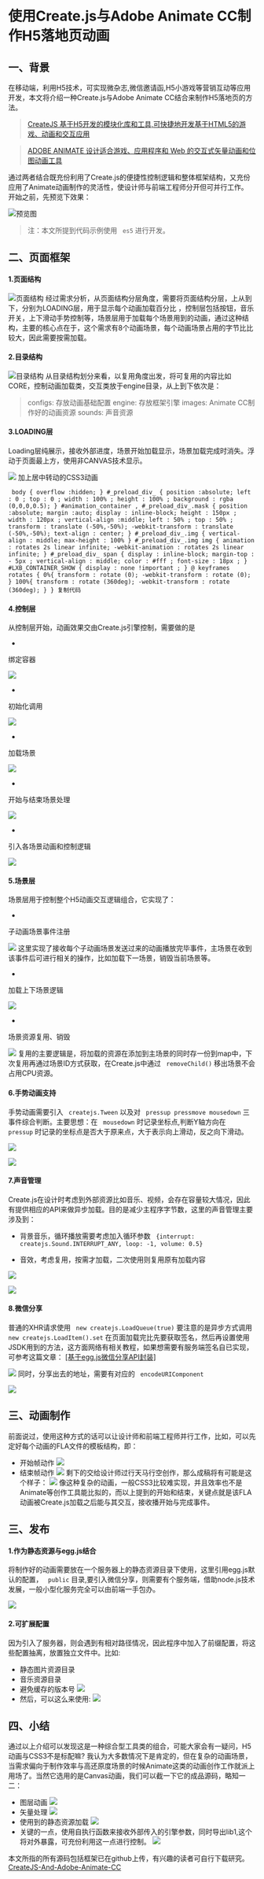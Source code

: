 # 使用Create.js与Adobe Animate CC制作H5落地页动画 #

## 一、背景 ##

在移动端，利用H5技术，可实现微杂志,微信邀请函,H5小游戏等营销互动等应用开发，本文将介绍一种Create.js与Adobe Animate CC结合来制作H5落地页的方法。

> 
> 
> 
> [CreateJS 基于H5开发的模块化库和工具,可快捷地开发基于HTML5的游戏、动画和交互应用](
> https://link.juejin.im?target=http%3A%2F%2Fwww.createjs.cc%2F )
> 
> 

> 
> 
> 
> [ADOBE ANIMATE 设计适合游戏、应用程序和 Web 的交互式矢量动画和位图动画工具](
> https://link.juejin.im?target=https%3A%2F%2Fwww.adobe.com%2Fcn%2Fproducts%2Fanimate.html%23x
> )
> 
> 

通过两者结合既充份利用了Create.js的便捷性控制逻辑和整体框架结构，又充份应用了Animate动画制作的灵活性，使设计师与前端工程师分开但可并行工作。
开始之前，先预览下效果：

![预览图](https://user-gold-cdn.xitu.io/2019/6/1/16b12585a8699a35?imageslim)

> 
> 
> 
> 注：本文所提到代码示例使用 ` es5` 进行开发。
> 
> 

## 二、页面框架 ##

#### 1.页面结构 ####

![页面结构](https://user-gold-cdn.xitu.io/2019/6/2/16b1719de2652581?imageView2/0/w/1280/h/960/ignore-error/1) 经过需求分析，从页面结构分层角度，需要将页面结构分层，上从到下，分别为LOADING层，用于显示每个动画加载百分比 ，控制层包括按钮，音乐开关，上下滑动手势控制等，场景层用于加载每个场景用到的动画，通过这种结构，主要的核心点在于，这个需求有8个动画场景，每个动画场景占用的字节比比较大，因此需要按需加载。

#### 2.目录结构 ####

![目录结构](https://user-gold-cdn.xitu.io/2019/6/2/16b171ab07c30724?imageView2/0/w/1280/h/960/ignore-error/1) 从目录结构划分来看，以复用角度出发，将可复用的内容比如CORE，控制动画加载类，交互类放于engine目录，从上到下依次是：

> 
> 
> 
> configs: 存放动画基础配置
> engine: 存放框架引擎
> images: Animate CC制作好的动画资源
> sounds: 声音资源
> 
> 
> 

#### 3.LOADING层 ####

Loading层纯展示，接收外部进度，场景开始加载显示，场景加载完成时消失。浮动于页面最上方，使用非CANVAS技术显示。

![](https://user-gold-cdn.xitu.io/2019/6/2/16b172da50ad0ed1?imageView2/0/w/1280/h/960/ignore-error/1) 加上居中转动的CSS3动画

` body { overflow :hidden; } #_preload_div_ { position :absolute; left : 0 ; top : 0 ; width : 100% ; height : 100% ; background : rgba (0,0,0,0.5); } #animation_container , #_preload_div_.mask { position :absolute; margin :auto; display : inline-block; height : 150px ; width : 120px ; vertical-align :middle; left : 50% ; top : 50% ; transform : translate (-50%,-50%); -webkit-transform : translate (-50%,-50%); text-align : center; } #_preload_div_.img { vertical-align : middle; max-height : 100% } #_preload_div_.img img { animation : rotates 2s linear infinite; -webkit-animation : rotates 2s linear infinite; } #_preload_div_ span { display : inline-block; margin-top : - 5px ; vertical-align : middle; color : #fff ; font-size : 18px ; } #LXB_CONTAINER_SHOW { display : none !important ; } @ keyframes rotates { 0%{ transform : rotate (0); -webkit-transform : rotate (0); } 100%{ transform : rotate (360deg); -webkit-transform : rotate (360deg); } } 复制代码`

#### 4.控制层 ####

从控制层开始，动画效果交由Create.js引擎控制，需要做的是

* 

绑定容器

![](https://user-gold-cdn.xitu.io/2019/6/2/16b1733a5ac3942c?imageView2/0/w/1280/h/960/ignore-error/1)

* 

初始化调用

![](https://user-gold-cdn.xitu.io/2019/6/2/16b17852af59d023?imageView2/0/w/1280/h/960/ignore-error/1)

* 

加载场景

![](https://user-gold-cdn.xitu.io/2019/6/2/16b17941c3934bab?imageView2/0/w/1280/h/960/ignore-error/1)

* 

开始与结束场景处理

![](https://user-gold-cdn.xitu.io/2019/6/2/16b1792c44fd5fc5?imageView2/0/w/1280/h/960/ignore-error/1)

* 

引入各场景动画和控制逻辑

![](https://user-gold-cdn.xitu.io/2019/6/2/16b1735044768c7f?imageView2/0/w/1280/h/960/ignore-error/1)

#### 5.场景层 ####

场景层用于控制整个H5动画交互逻辑组合，它实现了：

* 

子动画场景事件注册

![](https://user-gold-cdn.xitu.io/2019/6/2/16b1744ea53f6bc0?imageView2/0/w/1280/h/960/ignore-error/1) 这里实现了接收每个子动画场景发送过来的动画播放完毕事件，主场景在收到该事件后可进行相关的操作，比如加载下一场景，销毁当前场景等。

* 

加载上下场景逻辑

![](https://user-gold-cdn.xitu.io/2019/6/2/16b174601bea88fb?imageView2/0/w/1280/h/960/ignore-error/1)

* 

场景资源复用、销毁

![](https://user-gold-cdn.xitu.io/2019/6/2/16b1746cee2beab0?imageView2/0/w/1280/h/960/ignore-error/1) 复用的主要逻辑是，将加载的资源在添加到主场景的同时存一份到map中，下次复用再通过场景ID方式获取，在Create.js中通过 ` removeChild()` 移出场景不会占用CPU资源。

#### 6.手势动画支持 ####

手势动画需要引入 ` createjs.Tween` 以及对 ` pressup pressmove mousedown` 三事件综合判断。主要思想：在 ` mousedown` 时记录坐标点,判断Y轴方向在 ` pressup` 时记录的坐标点是否大于原来点，大于表示向上滑动，反之向下滑动。

![](https://user-gold-cdn.xitu.io/2019/6/2/16b174c057288b15?imageView2/0/w/1280/h/960/ignore-error/1)

![](https://user-gold-cdn.xitu.io/2019/6/2/16b174c89dcd79a9?imageView2/0/w/1280/h/960/ignore-error/1)

#### 7.声音管理 ####

Create.js在设计时考虑到外部资源比如音乐、视频，会存在容量较大情况，因此有提供相应的API来做异步加载。目的是减少主程序字节数，这里的声音管理主要涉及到：

* 背景音乐，循环播放需要考虑加入循环参数 ` {interrupt: createjs.Sound.INTERRUPT_ANY, loop: -1, volume: 0.5}`

* 音效，考虑复用，按需才加载，二次使用则复用原有加载内容

![](https://user-gold-cdn.xitu.io/2019/6/2/16b1751c3a71425d?imageView2/0/w/1280/h/960/ignore-error/1)

![](https://user-gold-cdn.xitu.io/2019/6/2/16b175239247c071?imageView2/0/w/1280/h/960/ignore-error/1)

#### 8.微信分享 ####

普通的XHR请求使用 ` new createjs.LoadQueue(true)` 要注意的是异步方式调用 ` new createjs.LoadItem().set` 在页面加载完比先要获取签名，然后再设置使用JSDK用到的方法，这方面网络有相关教程，如果想需要有服务端签名自已实现，可参考这篇文章：
[[基于egg.js微信分享API封装]]( https://juejin.im/post/5ce0c44e6fb9a07eba2c0d1c )

![](https://user-gold-cdn.xitu.io/2019/6/2/16b1757e3ce7f040?imageView2/0/w/1280/h/960/ignore-error/1) 同时，分享出去的地址，需要有对应的 ` encodeURIComponent`

![](https://user-gold-cdn.xitu.io/2019/6/2/16b17594e3c285cc?imageView2/0/w/1280/h/960/ignore-error/1)

## 三、动画制作 ##

前面说过，使用这种方式的话可以让设计师和前端工程师并行工作，比如，可以先定好每个动画的FLA文件的模板结构，即：

* 开始帧动作 ![](https://user-gold-cdn.xitu.io/2019/6/2/16b1768b35241c6c?imageView2/0/w/1280/h/960/ignore-error/1)
* 结束帧动作 ![](https://user-gold-cdn.xitu.io/2019/6/2/16b176a0e8917aa3?imageView2/0/w/1280/h/960/ignore-error/1) 剩下的交给设计师过行天马行空创作，那么成稿将有可能是这个样子： ![](https://user-gold-cdn.xitu.io/2019/6/2/16b176ae558bcb81?imageView2/0/w/1280/h/960/ignore-error/1) 像这种复杂的动画，一般CSS3比较难实现，并且效率也不是Animate等创作工具能比拟的，而以上提到的开始和结束，关键点就是该FLA动画被Create.js加载之后能与其交互，接收播开始与完成事件。

## 三、发布 ##

#### 1.作为静态资源与egg.js结合 ####

将制作好的动画需要放在一个服务器上的静态资源目录下使用，这里引用egg.js默认的配置， ` public` 目录,要引入微信分享，则需要有个服务端，借助node.js技术发展，一般小型化服务完全可以由前端一手包办。

![](https://user-gold-cdn.xitu.io/2019/6/2/16b1779cd2f7f1d7?imageView2/0/w/1280/h/960/ignore-error/1)

#### 2.可扩展配置 ####

因为引入了服务器，则会遇到有相对路径情况，因此程序中加入了前缀配置，将这些配置抽离，放置独立文件中。比如:

* 静态图片资源目录
* 音乐资源目录
* 避免缓存的版本号 ![](https://user-gold-cdn.xitu.io/2019/6/2/16b177d6733d6bc3?imageView2/0/w/1280/h/960/ignore-error/1)
* 然后，可以这么来使用: ![](https://user-gold-cdn.xitu.io/2019/6/2/16b177e68aacf944?imageView2/0/w/1280/h/960/ignore-error/1)

## 四、小结 ##

通过以上介绍可以发现这是一种综合型工具类的组合，可能大家会有一疑问，H5动画与CSS3不是标配嘛?
我认为大多数情况下是肯定的，但在复杂的动画场景，当需求偏向于制作效率与高还原度场景的时候Animate这类的动画创作工作就派上用场了。当然它选用的是Canvas动画，我们可以截一下它的成品源码，略知一二：

* 图层动画 ![](https://user-gold-cdn.xitu.io/2019/6/2/16b1771bfa5c1548?imageView2/0/w/1280/h/960/ignore-error/1)
* 矢量处理 ![](https://user-gold-cdn.xitu.io/2019/6/2/16b17724601aafdd?imageView2/0/w/1280/h/960/ignore-error/1)
* 使用到的静态资源加载 ![](https://user-gold-cdn.xitu.io/2019/6/2/16b17730bea55b9a?imageView2/0/w/1280/h/960/ignore-error/1)
* 关键的一点，使用自执行函数来接收外部传入的引擎参数，同时导出lib1,这个将对外暴露，可充份利用这一点进行控制。 ![](https://user-gold-cdn.xitu.io/2019/6/2/16b177551e6cc5d7?imageView2/0/w/1280/h/960/ignore-error/1)

本文所指的所有源码包括框架已在github上传，有兴趣的读者可自行下载研究。
[CreateJS-And-Adobe-Animate-CC]( https://link.juejin.im?target=https%3A%2F%2Fgithub.com%2Fjamesliauw%2FCreateJS-And-Adobe-Animate-CC )